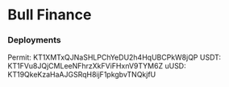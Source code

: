# Bull Finance

### Deployments

Permit: KT1XMTxQJNaSHLPChYeDU2h4HqUBCPkW8jQP
USDT: KT1FVu8JQjCMLeeNFhrzXkFViFHxnV9TYM6Z
uUSD: KT19QkeKzaHaAJGSRqH8ijF1pkgbvTNQkjfU

